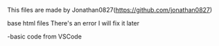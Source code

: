 This files are made by Jonathan0827(https://github.com/jonathan0827)

base html files
There's an error I will fix it later
<!DOCTYPE html>
<html lang="en">
	<head>
		<meta charset="UTF-8" />
		<meta name="viewport" content="width=device-width, initial-scale=1.0" />
		<title>Document</title>
	</head>
	<body>
        </body>
</html>
-basic code from VSCode
